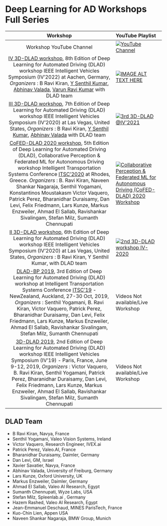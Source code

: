 # Deep Learning for AD Workshops Full Series


| **Workshop**            |                                                                                        **YouTube Playlist** | 
|:-------------------------------------------------------------------------------------------------:	|:------------------------------|
| Workshop YouTube Channel |  [![YouTube Channel](https://yt3.ggpht.com/ytc/AKedOLQowC8l1lhcFjrwg9iNY7p4v5d9_sJUKjK0FAgL=s88-c-k-c0x00ffffff-no-rj)](https://www.youtube.com/channel/UCRJxcVElG-p_VgoqOiGe-Rw/about) |
| [IV 3D-DLAD workshop](https://sites.google.com/view/3d-dlad-v4-iv2022), 8th Edition of Deep Learning for Automated Driving (DLAD) workshop IEEE Intelligent Vehicles Symposium (IV’2022) at Aachen, Germany, *Organizers* : B Ravi Kiran, [Y Senthil Kumar](https://www.linkedin.com/in/senthilyogamani/?originalSubdomain=ie), [Abhinav Valada](https://rl.uni-freiburg.de/people/valada), [Varun Ravi Kumar](https://www.linkedin.com/in/rvarun7777/) with DLAD team | [![IMAGE ALT TEXT HERE](https://img.youtube.com/vi/5m6ALIs-s20/0.jpg)](https://youtube.com/playlist?list=PLMQLIUnu4fV0WUx1T0_eQT4yviWtRe0La) |
| [III 3D-DLAD workshop](https://sites.google.com/view/3d-dlad-v3-iv2021), 7th Edition of Deep Learning for Automated Driving (DLAD) workshop IEEE Intelligent Vehicles Symposium (IV’2020) at Las Vegas, United States, *Organizers* : B Ravi Kiran, [Y Senthil Kumar](https://www.linkedin.com/in/senthilyogamani/?originalSubdomain=ie), [Abhinav Valada](https://rl.uni-freiburg.de/people/valada) with DLAD team | [![3rd 3D-DLAD @IV'2021](https://img.youtube.com/vi/gTQ_iHqJBf0/0.jpg)](https://youtube.com/playlist?list=PLMQLIUnu4fV1Ups3hB7F8aV2zOmB1dqmK) |
| [CoFED-DLAD 2020 workshop](https://sites.google.com/view/cofed-dlad-2020/home), 5th Edition of Deep Learning for Automated Driving (DLAD), Collaborative Perception & Federated ML for Autonomous Driving workshop Intelligent Transportation Systems Conference [ITSC’2020](https://www.ieee-itsc2020.org/) at Rhodes, Greece.  *Organizers* : B. Ravi Kiran, Naveen Shankar Nagaraja, Senthil Yogamani, Konstantinos Moustakasm Victor Vaquero, Patrick Perez, Bharanidhar Duraisamy, Dan Levi, Felix Friedmann, Lars Kunze, Markus Enzweiler, Ahmad El Sallab, Ravishankar Sivalingam, Stefan Milz, Sumanth Chennupati | [![ Collaborative Perception & Federated ML for Autonomous Driving (CoFED-DLAD) 2020 Workshop](https://img.youtube.com/vi/dqDsQilMmTE/0.jpg)]([https://youtu.be/-LTCvWXkuOE](https://youtube.com/playlist?list=PLMQLIUnu4fV0bVU9swHXct9c3agE_rJfj)) |
| [II 3D-DLAD workshop](https://sites.google.com/view/3d-dlad-v2-iv2020/home), 6th Edition of Deep Learning for Automated Driving (DLAD) workshop IEEE Intelligent Vehicles Symposium (IV’2020) at Las Vegas, United States, *Organizers* : B Ravi Kiran, Y Senthil Kumar, with DLAD team | [![2nd 3D-DLAD workshop IV-2020](https://img.youtube.com/vi/WGFJlPBDu4w/0.jpg)](https://youtube.com/playlist?list=PLMQLIUnu4fV0A4RL9Yr5Uuo0gTyW3V5uG) |
| [DLAD-BP 2019](https://sites.google.com/view/dlad-bp-itsc2019/), 3rd Edition of Deep Learning for Automated Driving (DLAD) workshop  at Intelligent Transportation Systems Conference [ITSC’19](https://www.itsc2019.org/) - NewZealand, Auckland, 27-30 Oct, 2019, *Organizers* : Senthil Yogamani, B. Ravi Kiran, Victor Vaquero, Patrick Perez, Bharanidhar Duraisamy, Dan Levi, Felix Friedmann, Lars Kunze, Markus Enzweiler, Ahmad El Sallab, Ravishankar Sivalingam, Stefan Milz, Sumanth Chennupati | Videos Not available/Live Workshop | 
| [3D-DLAD 2019](https://sites.google.com/view/3d-dlad-iv2019/), 2nd Edition of Deep Learning for Automated Driving (DLAD) workshop IEEE Intelligent Vehicles Symposium (IV’19) - Paris, France, June 9-12, 2019, *Organizers* : Victor Vaquero, B. Ravi Kiran, Senthil Yogamani, Patrick Perez, Bharanidhar Duraisamy, Dan Levi, Felix Friedmann, Lars Kunze, Markus Enzweiler, Ahmad El Sallab, Ravishankar Sivalingam, Stefan Milz, Sumanth Chennupati | Videos Not available/Live Workshop |

## DLAD Team
- B Ravi Kiran, Navya, France
- Senthil Yogamani, Valeo Vision Systems, Ireland
- Victor Vaquero, Research Engineer, IVEX.ai
- Patrick Perez, Valeo.AI, France
- Bharanidhar Duraisamy, Daimler, Germany
- Dan Levi, GM, Israel
- Xavier Savatier, Navya, France
- Abhinav Valada, University of Freiburg, Germany
- Lars Kunze, Oxford University, UK
- Markus Enzweiler, Daimler, Germany
- Ahmad El Sallab, Valeo AI Research, Egypt
- Sumanth Chennupati, Wyze Labs, USA
- Stefan Milz, Spleenlab.ai , Germany
- Hazem Rashed, Valeo AI Research, Egypt
- Jean-Emmanuel Deschaud, MINES ParisTech, France
- Kuo-Chin Lien, Appen USA
- Naveen Shankar Nagaraja, BMW Group, Munich
